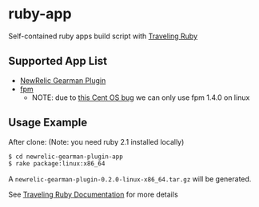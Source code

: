 # ruby-app

Self-contained ruby apps build script with [Traveling Ruby](http://phusion.github.io/traveling-ruby/)

## Supported App List

* [NewRelic Gearman Plugin](https://github.com/channelgrabber/newrelic-gearman-plugin)
* [fpm](https://github.com/jordansissel/fpm)
  * NOTE: due to [this Cent OS bug](https://github.com/jordansissel/fpm/issues/1090#issuecomment-211313877) we can only use fpm 1.4.0 on linux

## Usage Example

After clone: (Note: you need ruby 2.1 installed locally)

```bash
$ cd newrelic-gearman-plugin-app
$ rake package:linux:x86_64
```

A `newrelic-gearman-plugin-0.2.0-linux-x86_64.tar.gz` will be generated.

See [Traveling Ruby Documentation](https://github.com/phusion/traveling-ruby#getting-started) for more details
